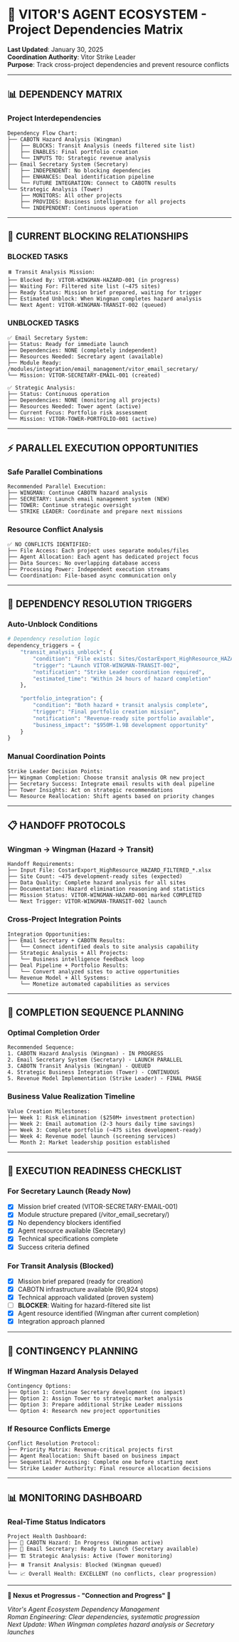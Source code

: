 # 🔗 VITOR'S AGENT ECOSYSTEM - Project Dependencies Matrix

**Last Updated**: January 30, 2025  
**Coordination Authority**: Vitor Strike Leader  
**Purpose**: Track cross-project dependencies and prevent resource conflicts

---

## 📊 **DEPENDENCY MATRIX**

### **Project Interdependencies**
```
Dependency Flow Chart:
├── CABOTN Hazard Analysis (Wingman) 
│   ├── BLOCKS: Transit Analysis (needs filtered site list)
│   ├── ENABLES: Final portfolio creation
│   └── INPUTS TO: Strategic revenue analysis
├── Email Secretary System (Secretary)
│   ├── INDEPENDENT: No blocking dependencies  
│   ├── ENHANCES: Deal identification pipeline
│   └── FUTURE INTEGRATION: Connect to CABOTN results
└── Strategic Analysis (Tower)
    ├── MONITORS: All other projects
    ├── PROVIDES: Business intelligence for all projects
    └── INDEPENDENT: Continuous operation
```

---

## 🚨 **CURRENT BLOCKING RELATIONSHIPS**

### **BLOCKED TASKS**
```
⏸️ Transit Analysis Mission:
├── Blocked By: VITOR-WINGMAN-HAZARD-001 (in progress)
├── Waiting For: Filtered site list (~475 sites)
├── Ready Status: Mission brief prepared, waiting for trigger
├── Estimated Unblock: When Wingman completes hazard analysis
└── Next Agent: VITOR-WINGMAN-TRANSIT-002 (queued)
```

### **UNBLOCKED TASKS**
```
✅ Email Secretary System:
├── Status: Ready for immediate launch
├── Dependencies: NONE (completely independent)
├── Resources Needed: Secretary agent (available)
├── Module Ready: /modules/integration/email_management/vitor_email_secretary/
└── Mission: VITOR-SECRETARY-EMAIL-001 (created)

✅ Strategic Analysis:
├── Status: Continuous operation
├── Dependencies: NONE (monitoring all projects)
├── Resources Needed: Tower agent (active)
├── Current Focus: Portfolio risk assessment
└── Mission: VITOR-TOWER-PORTFOLIO-001 (active)
```

---

## ⚡ **PARALLEL EXECUTION OPPORTUNITIES**

### **Safe Parallel Combinations**
```
Recommended Parallel Execution:
├── WINGMAN: Continue CABOTN hazard analysis
├── SECRETARY: Launch email management system (NEW)
├── TOWER: Continue strategic oversight
└── STRIKE LEADER: Coordinate and prepare next missions
```

### **Resource Conflict Analysis**
```
✅ NO CONFLICTS IDENTIFIED:
├── File Access: Each project uses separate modules/files
├── Agent Allocation: Each agent has dedicated project focus
├── Data Sources: No overlapping database access
├── Processing Power: Independent execution streams
└── Coordination: File-based async communication only
```

---

## 🔄 **DEPENDENCY RESOLUTION TRIGGERS**

### **Auto-Unblock Conditions**
```python
# Dependency resolution logic
dependency_triggers = {
    "transit_analysis_unblock": {
        "condition": "File exists: Sites/CostarExport_HighResource_HAZARD_FILTERED_*.xlsx",
        "trigger": "Launch VITOR-WINGMAN-TRANSIT-002",
        "notification": "Strike Leader coordination required",
        "estimated_time": "Within 24 hours of hazard completion"
    },
    
    "portfolio_integration": {
        "condition": "Both hazard + transit analysis complete",
        "trigger": "Final portfolio creation mission",
        "notification": "Revenue-ready site portfolio available",
        "business_impact": "$950M-1.9B development opportunity"
    }
}
```

### **Manual Coordination Points**
```
Strike Leader Decision Points:
├── Wingman Completion: Choose transit analysis OR new project
├── Secretary Success: Integrate email results with deal pipeline
├── Tower Insights: Act on strategic recommendations
└── Resource Reallocation: Shift agents based on priority changes
```

---

## 📋 **HANDOFF PROTOCOLS**

### **Wingman → Wingman (Hazard → Transit)**
```
Handoff Requirements:
├── Input File: CostarExport_HighResource_HAZARD_FILTERED_*.xlsx
├── Site Count: ~475 development-ready sites (expected)
├── Data Quality: Complete hazard analysis for all sites
├── Documentation: Hazard elimination reasoning and statistics
├── Mission Status: VITOR-WINGMAN-HAZARD-001 marked COMPLETED
└── Next Trigger: VITOR-WINGMAN-TRANSIT-002 launch
```

### **Cross-Project Integration Points**
```
Integration Opportunities:
├── Email Secretary + CABOTN Results:
│   └── Connect identified deals to site analysis capability
├── Strategic Analysis + All Projects:
│   └── Business intelligence feedback loop
├── Deal Pipeline + Portfolio Results:
│   └── Convert analyzed sites to active opportunities
└── Revenue Model + All Systems:
    └── Monetize automated capabilities as services
```

---

## 🎯 **COMPLETION SEQUENCE PLANNING**

### **Optimal Completion Order**
```
Recommended Sequence:
1. CABOTN Hazard Analysis (Wingman) - IN PROGRESS
2. Email Secretary System (Secretary) - LAUNCH PARALLEL
3. CABOTN Transit Analysis (Wingman) - QUEUED
4. Strategic Business Integration (Tower) - CONTINUOUS
5. Revenue Model Implementation (Strike Leader) - FINAL PHASE
```

### **Business Value Realization Timeline**
```
Value Creation Milestones:
├── Week 1: Risk elimination ($250M+ investment protection)
├── Week 2: Email automation (2-3 hours daily time savings)
├── Week 3: Complete portfolio (~475 sites development-ready)
├── Week 4: Revenue model launch (screening services)
└── Month 2: Market leadership position established
```

---

## 🚀 **EXECUTION READINESS CHECKLIST**

### **For Secretary Launch (Ready Now)**
- [x] Mission brief created (VITOR-SECRETARY-EMAIL-001)
- [x] Module structure prepared (/vitor_email_secretary/)
- [x] No dependency blockers identified
- [x] Agent resource available (Secretary)
- [x] Technical specifications complete
- [x] Success criteria defined

### **For Transit Analysis (Blocked)**
- [x] Mission brief prepared (ready for creation)
- [x] CABOTN infrastructure available (90,924 stops)
- [x] Technical approach validated (proven system)
- [ ] **BLOCKER**: Waiting for hazard-filtered site list
- [x] Agent resource identified (Wingman after current completion)
- [x] Integration approach planned

---

## 🎲 **CONTINGENCY PLANNING**

### **If Wingman Hazard Analysis Delayed**
```
Contingency Options:
├── Option 1: Continue Secretary development (no impact)
├── Option 2: Assign Tower to strategic market analysis
├── Option 3: Prepare additional Strike Leader missions
└── Option 4: Research new project opportunities
```

### **If Resource Conflicts Emerge**
```
Conflict Resolution Protocol:
├── Priority Matrix: Revenue-critical projects first
├── Agent Reallocation: Shift based on business impact
├── Sequential Processing: Complete one before starting next
└── Strike Leader Authority: Final resource allocation decisions
```

---

## 📊 **MONITORING DASHBOARD**

### **Real-Time Status Indicators**
```
Project Health Dashboard:
├── 🔄 CABOTN Hazard: In Progress (Wingman active)
├── 🚀 Email Secretary: Ready to Launch (Secretary available)
├── 🏗️ Strategic Analysis: Active (Tower monitoring)
├── ⏸️ Transit Analysis: Blocked (Wingman queued)
└── 📈 Overall Health: EXCELLENT (no conflicts, clear progression)
```

---

**🔗 Nexus et Progressus - "Connection and Progress" 🔗**

*Vitor's Agent Ecosystem Dependency Management*  
*Roman Engineering: Clear dependencies, systematic progression*  
*Next Update: When Wingman completes hazard analysis or Secretary launches*